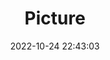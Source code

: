 ---
weight: 1
images:
- /images/edited/166.jpeg
title: Picture
date: 2022-10-24 22:43:03
tags: [luminarneo,work,ilce7m3,person,people]
---